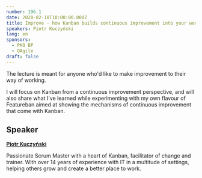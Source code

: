 ```yaml
---
number: 196.1
date: 2020-02-10T18:00:00.000Z
title: Improve - how Kanban builds continuous improvement into your work
speakers: Piotr Kuczyński
lang: en
sponsors:
  - PKO BP
  - QAgile
draft: false
---
```

The lecture is meant for anyone who'd like to make improvement to their way of working.

I will focus on Kanban from a continuous improvement perspective, and will also share what I've learned while experimenting with my own flavour of Featureban aimed at showing the mechanisms of continuous improvement that come with Kanban.

## Speaker

**[Piotr Kuczyński](https://www.linkedin.com/in/pkuczynski/)**

Passionate Scrum Master with a heart of Kanban, facilitator of change and trainer. With over 14 years of experience with IT in a multitude of settings, helping others grow and create a better place to work.
